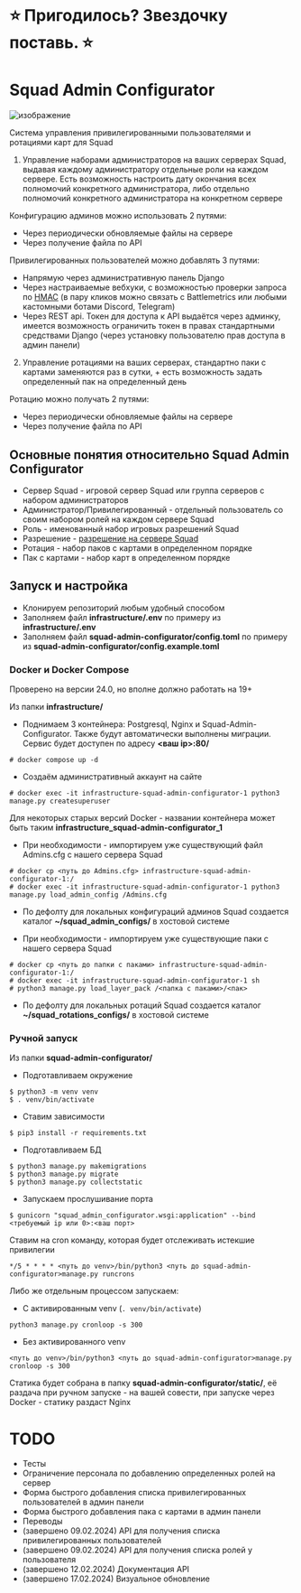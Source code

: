 # **⭐ Пригодилось? Звездочку поставь. ⭐**

# Squad Admin Configurator

![изображение](https://github.com/ar1ocker/Squad-Admin-Configurator/assets/109543340/31d49ad5-d966-4a8b-aa95-3c9195c3daba)

Система управления привилегированными пользователями и ротациями карт для Squad

1) Управление наборами администраторов на ваших серверах Squad, выдавая каждому администратору отдельные роли на каждом сервере.
Есть возможность настроить дату окончания всех полномочий конкретного администратора, либо отдельно полномочий конкретного администратора на конкретном сервере

Конфигурацию админов можно использовать 2 путями:
- Через периодически обновляемые файлы на сервере
- Через получение файла по API

Привилегированных пользователей можно добавлять 3 путями:
- Напрямую через административную панель Django
- Через настраиваемые вебхуки, с возможностью проверки запроса по [HMAC](https://ru.wikipedia.org/wiki/HMAC) (в пару кликов можно связать с Battlemetrics или любыми кастомными ботами Discord, Telegram)
- Через REST api. Токен для доступа к API выдаётся через админку, имеется возможность ограничить токен в правах стандартными средствами Django (через установку пользователю прав доступа в админ панели)

2) Управление ротациями на ваших серверах, стандартно паки с картами заменяются раз в сутки, + есть возможность задать определенный пак на определенный день

Ротацию можно получать 2 путями:
- Через периодически обновляемые файлы на сервере
- Через получение файла по API

## Основные понятия относительно Squad Admin Configurator

- Сервер Squad - игровой сервер Squad или группа серверов с набором администраторов
- Администратор/Привилегированный - отдельный пользователь со своим набором ролей на каждом сервере Squad
- Роль - именованный набор игровых разрешений Squad
- Разрешение - [разрешение на сервере Squad](https://squad.fandom.com/wiki/Server_Administration)
- Ротация - набор паков с картами в определенном порядке
- Пак с картами - набор карт в определенном порядке

## Запуск и настройка

- Клонируем репозиторий любым удобный способом
- Заполняем файл **infrastructure/.env** по примеру из **infrastructure/.env**
- Заполняем файл **squad-admin-configurator/config.toml** по примеру из **squad-admin-configurator/config.example.toml**

### Docker и Docker Compose

Проверено на версии 24.0, но вполне должно работать на 19+

Из папки **infrastructure/**

- Поднимаем 3 контейнера: Postgresql, Nginx и Squad-Admin-Configurator. Также будут автоматически выполнены миграции. Сервис будет доступен по адресу **<ваш ip>:80/**
```
# docker compose up -d
```

- Создаём административный аккаунт на сайте
```
# docker exec -it infrastructure-squad-admin-configurator-1 python3 manage.py createsuperuser
```
Для некоторых старых версий Docker - названии контейнера может быть таким **infrastructure_squad-admin-configurator_1**

- При необходимости - импортируем уже существующий файл Admins.cfg с нашего сервера Squad
```
# docker cp <путь до Admins.cfg> infrastructure-squad-admin-configurator-1:/
# docker exec -it infrastructure-squad-admin-configurator-1 python3 manage.py load_admin_config /Admins.cfg
```

- По дефолту для локальных конфигураций админов Squad создается каталог **~/squad_admin_configs/** в хостовой системе

- При необходимости - импортируем уже существующие паки с нашего сервера Squad
```
# docker cp <путь до папки с паками> infrastructure-squad-admin-configurator-1:/
# docker exec -it infrastructure-squad-admin-configurator-1 sh
# python3 manage.py load_layer_pack /<папка с паками>/<пак>
```

- По дефолту для локальных ротаций Squad создается каталог **~/squad_rotations_configs/** в хостовой системе

### Ручной запуск

Из папки **squad-admin-configurator/**

- Подготавливаем окружение
```
$ python3 -m venv venv
$ . venv/bin/activate
```

- Ставим зависимости
```
$ pip3 install -r requirements.txt
```

- Подготавливаем БД
```
$ python3 manage.py makemigrations
$ python3 manage.py migrate
$ python3 manage.py collectstatic
```

- Запускаем прослушивание порта
``` 
$ gunicorn "squad_admin_configurator.wsgi:application" --bind <требуемый ip или 0>:<ваш порт>
```

Ставим на cron команду, которая будет отслеживать истекшие привилегии

```
*/5 * * * * <путь до venv>/bin/python3 <путь до squad-admin-configurator>manage.py runcrons 
```

Либо же отдельным процессом запускаем:

- С активированным venv (`. venv/bin/activate`)
```
python3 manage.py cronloop -s 300 
```

- Без активированного venv
```
<путь до venv>/bin/python3 <путь до squad-admin-configurator>manage.py cronloop -s 300
```

Статика будет собрана в папку **squad-admin-configurator/static/**, её раздача при ручном запуске - на вашей совести, при запуске через Docker - статику раздаст Nginx

# TODO

- Тесты
- Ограничение персонала по добавлению определенных ролей на сервер
- Форма быстрого добавления списка привилегированных пользователей в админ панели
- Форма быстрого добавления пака с картами в админ панели
- Переводы
- (завершено 09.02.2024) API для получения списка привилегированных пользователей
- (завершено 09.02.2024) API для получения списка ролей у пользователя
- (завершено 12.02.2024) Документация API
- (завершено 17.02.2024) Визуальное обновление
